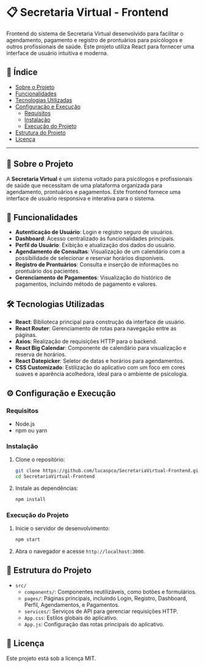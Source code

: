 
# 📋 Secretaria Virtual - Frontend

Frontend do sistema de Secretaria Virtual desenvolvido para facilitar o agendamento, pagamento e registro de prontuários para psicólogos e outros profissionais de saúde. Este projeto utiliza React para fornecer uma interface de usuário intuitiva e moderna.

## 📑 Índice

- [Sobre o Projeto](#-sobre-o-projeto)
- [Funcionalidades](#-funcionalidades)
- [Tecnologias Utilizadas](#-tecnologias-utilizadas)
- [Configuração e Execução](#-configuração-e-execução)
  - [Requisitos](#requisitos)
  - [Instalação](#instalação)
  - [Execução do Projeto](#execução-do-projeto)
- [Estrutura do Projeto](#-estrutura-do-projeto)
- [Licença](#-licença)

---

## 🔎 Sobre o Projeto

A **Secretaria Virtual** é um sistema voltado para psicólogos e profissionais de saúde que necessitam de uma plataforma organizada para agendamento, prontuários e pagamentos. Este frontend fornece uma interface de usuário responsiva e interativa para o sistema.

## 🚀 Funcionalidades

- **Autenticação de Usuário**: Login e registro seguro de usuários.
- **Dashboard**: Acesso centralizado às funcionalidades principais.
- **Perfil do Usuário**: Exibição e atualização dos dados do usuário.
- **Agendamento de Consultas**: Visualização de um calendário com a possibilidade de selecionar e reservar horários disponíveis.
- **Registro de Prontuários**: Consulta e inserção de informações no prontuário dos pacientes.
- **Gerenciamento de Pagamentos**: Visualização do histórico de pagamentos, incluindo método de pagamento e valores.

## 🛠 Tecnologias Utilizadas

- **React**: Biblioteca principal para construção da interface de usuário.
- **React Router**: Gerenciamento de rotas para navegação entre as páginas.
- **Axios**: Realização de requisições HTTP para o backend.
- **React Big Calendar**: Componente de calendário para visualização e reserva de horários.
- **React Datepicker**: Seletor de datas e horários para agendamentos.
- **CSS Customizado**: Estilização do aplicativo com um foco em cores suaves e aparência acolhedora, ideal para o ambiente de psicologia.

## ⚙️ Configuração e Execução

### Requisitos

- Node.js
- npm ou yarn

### Instalação

1. Clone o repositório:
   ```bash
   git clone https://github.com/lucaspco/SecretariaVirtual-Frontend.git
   cd SecretariaVirtual-Frontend
   ```

2. Instale as dependências:
   ```bash
   npm install
   ```

### Execução do Projeto

1. Inicie o servidor de desenvolvimento:
   ```bash
   npm start
   ```

2. Abra o navegador e acesse `http://localhost:3000`.

## 📂 Estrutura do Projeto

- `src/`
  - `components/`: Componentes reutilizáveis, como botões e formulários.
  - `pages/`: Páginas principais, incluindo Login, Registro, Dashboard, Perfil, Agendamentos, e Pagamentos.
  - `services/`: Serviços de API para gerenciar requisições HTTP.
  - `App.css`: Estilos globais do aplicativo.
  - `App.js`: Configuração das rotas principais do aplicativo.

## 📄 Licença

Este projeto está sob a licença MIT.
